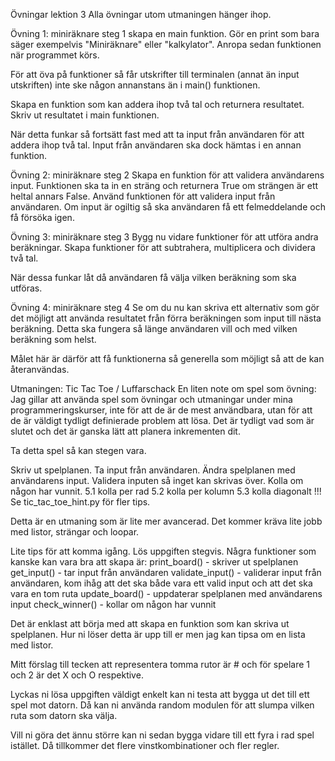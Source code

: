 Övningar lektion 3
Alla övningar utom utmaningen hänger ihop.

Övning 1: miniräknare steg 1
skapa en main funktion. Gör en print som bara säger exempelvis "Miniräknare" eller "kalkylator". Anropa sedan funktionen när programmet körs.

För att öva på funktioner så får utskrifter till terminalen (annat än input utskriften) inte ske någon annanstans än i main() funktionen.

Skapa en funktion som kan addera ihop två tal och returnera resultatet. Skriv ut resultatet i main funktionen.

När detta funkar så fortsätt fast med att ta input från användaren för att addera ihop två tal. Input från användaren ska dock hämtas i en annan funktion.

Övning 2: miniräknare steg 2
Skapa en funktion för att validera användarens input. Funktionen ska ta in en sträng och returnera True om strängen är ett heltal annars False. Använd funktionen för att validera input från användaren. Om input är ogiltig så ska användaren få ett felmeddelande och få försöka igen.

Övning 3: miniräknare steg 3
Bygg nu vidare funktioner för att utföra andra beräkningar. Skapa funktioner för att subtrahera, multiplicera och dividera två tal.

När dessa funkar låt då användaren få välja vilken beräkning som ska utföras.

Övning 4: miniräknare steg 4
Se om du nu kan skriva ett alternativ som gör det möjligt att använda resultatet från förra beräkningen som input till nästa beräkning. Detta ska fungera så länge användaren vill och med vilken beräkning som helst.

Målet här är därför att få funktionerna så generella som möjligt så att de kan återanvändas.

Utmaningen: Tic Tac Toe / Luffarschack
En liten note om spel som övning: Jag gillar att använda spel som övningar och utmaningar under mina programmeringskurser, inte för att de är de mest användbara, utan för att de är väldigt tydligt definierade problem att lösa. Det är tydligt vad som är slutet och det är ganska lätt att planera inkrementen dit.

Ta detta spel så kan stegen vara.

Skriv ut spelplanen.
Ta input från användaren.
Ändra spelplanen med användarens input.
Validera inputen så inget kan skrivas över.
Kolla om någon har vunnit. 5.1 kolla per rad 5.2 kolla per kolumn 5.3 kolla diagonalt
!!! Se tic_tac_toe_hint.py för fler tips.

Detta är en utmaning som är lite mer avancerad. Det kommer kräva lite jobb med listor, strängar och loopar.

Lite tips för att komma igång. Lös uppgiften stegvis. Några funktioner som kanske kan vara bra att skapa är: print_board() - skriver ut spelplanen get_input() - tar input från användaren validate_input() - validerar input från användaren, kom ihåg att det ska både vara ett valid input och att det ska vara en tom ruta update_board() - uppdaterar spelplanen med användarens input check_winner() - kollar om någon har vunnit

Det är enklast att börja med att skapa en funktion som kan skriva ut spelplanen. Hur ni löser detta är upp till er men jag kan tipsa om en lista med listor.

Mitt förslag till tecken att representera tomma rutor är # och för spelare 1 och 2 är det X och O respektive.

Lyckas ni lösa uppgiften väldigt enkelt kan ni testa att bygga ut det till ett spel mot datorn. Då kan ni använda random modulen för att slumpa vilken ruta som datorn ska välja.

Vill ni göra det ännu större kan ni sedan bygga vidare till ett fyra i rad spel istället. Då tillkommer det flere vinstkombinationer och fler regler.